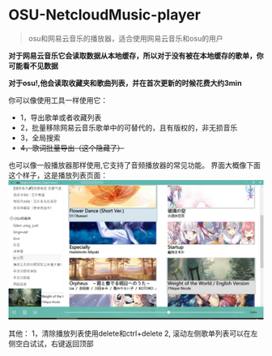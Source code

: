 # OSU-NetcloudMusic-player
>osu和网易云音乐的播放器，适合使用网易云音乐和osu的用户


**对于网易云音乐它会读取数据从本地缓存，所以对于没有被在本地缓存的歌单，你可能看不见数据**

**对于osu!,他会读取收藏夹和歌曲列表，并在首次更新的时候花费大约3min**

你可以像使用工具一样使用它：
+ 1，导出歌单或者收藏列表
+ 2，批量移除网易云音乐歌单中的可替代的，且有版权的，非无损音乐
+ 3，全局搜索
+ ~~4，歌词批量导出（这个隐藏了）~~

也可以像一般播放器那样使用,它支持了音频播放器的常见功能。
界面大概像下面这个样子，这是播放列表页面：
 ![Image text](https://github.com/windafar/ImageCuter/blob/master/img/player.jpg)

其他：
1，清除播放列表使用delete和ctrl+delete
2, 滚动左侧歌单列表可以在左侧空白试试，右键返回顶部

